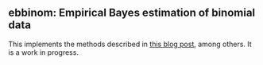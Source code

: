 <!-- README.md is generated from README.Rmd. Please edit that file -->



ebbinom: Empirical Bayes estimation of binomial data
----------

This implements the methods described in [this blog post](http://varianceexplained.org/r/empirical_bayes_baseball/), among others. It is a work in progress.
